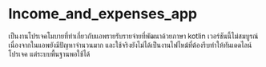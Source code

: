 # Income_and_expenses_app
เป็นงานโปรเจคโมบายที่ทำเกี่ยวกับแอพรายรับรายจ่ายที่พัฒนาด้วยภาษา kotlin
เวอร์ชันนี้ไม่สมบูรณ์เนื่องจากในแอพยังมีปัญหาจำนวนมาก และใช้จริงยังไม่ได้เป็นงานไฟไหม้ที่ต้องรีบทำให้ทันเดดไลน์โปรเจค แต่ระบบพื้นฐานพอใช้ได้
